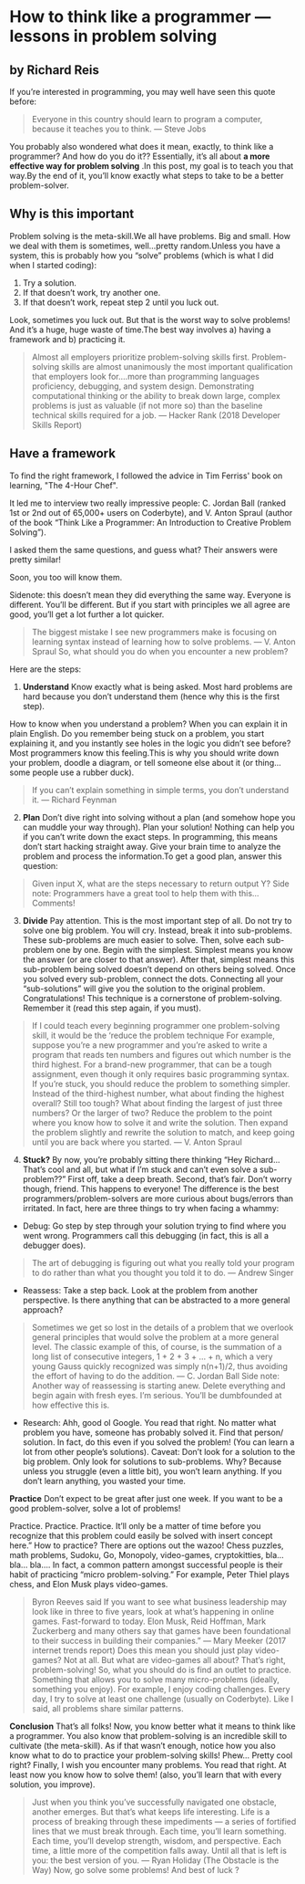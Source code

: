 # How to think like a programmer — lessons in problem solving

## by Richard Reis

If you’re interested in programming, you may well have seen this quote before:
>Everyone in this country should learn to program a computer, because it teaches you to think. — Steve Jobs

You probably also wondered what does it mean, exactly, to think like a programmer? And how do you do it??
Essentially, it’s all about **a more effective way for problem solving** .In this post, my goal is to teach you that way.By the end of it, you’ll know exactly what steps to take to be a better problem-solver.

## Why is this important
Problem solving is the meta-skill.We all have problems. Big and small. How we deal with them is sometimes, well…pretty random.Unless you have a system, this is probably how you “solve” problems (which is what I did when I started coding):
1. Try a solution.
2. If that doesn’t work, try another one.
3. If that doesn’t work, repeat step 2 until you luck out.

Look, sometimes you luck out. But that is the worst way to solve problems! And it’s a huge, huge waste of time.The best way involves a) having a framework and b) practicing it.

 >Almost all employers prioritize problem-solving skills first. Problem-solving skills are almost unanimously the most important qualification that employers look for….more than programming languages proficiency, debugging, and system design. Demonstrating computational thinking or the ability to break down large, complex problems is just as valuable (if not more so) than the baseline technical skills required for a job. — Hacker Rank (2018 Developer Skills Report)


## Have a framework

To find the right framework, I followed the advice in Tim Ferriss' book on learning, "The 4-Hour Chef".

It led me to interview two really impressive people: C. Jordan Ball (ranked 1st or 2nd out of 65,000+ users on Coderbyte), and V. Anton Spraul (author of the book “Think Like a Programmer: An Introduction to Creative Problem Solving”).

I asked them the same questions, and guess what? Their answers were pretty similar!

Soon, you too will know them.

Sidenote: this doesn’t mean they did everything the same way. Everyone is different. You’ll be different. But if you start with principles we all agree are good, you’ll get a lot further a lot quicker.

>The biggest mistake I see new programmers make is focusing on learning syntax instead of learning how to solve problems. — V. Anton Spraul
So, what should you do when you encounter a new problem?

Here are the steps:

1. **Understand**
Know exactly what is being asked. Most hard problems are hard because you don’t understand them (hence why this is the first step).

How to know when you understand a problem? When you can explain it in plain English. Do you remember being stuck on a problem, you start explaining it, and you instantly see holes in the logic you didn’t see before?Most programmers know this feeling.This is why you should write down your problem, doodle a diagram, or tell someone else about it (or thing… some people use a rubber duck).
>If you can’t explain something in simple terms, you don’t understand it. — Richard Feynman

2. **Plan**
Don’t dive right into solving without a plan (and somehow hope you can muddle your way through). Plan your solution!
Nothing can help you if you can’t write down the exact steps. In programming, this means don’t start hacking straight away. Give your brain time to analyze the problem and process the information.To get a good plan, answer this question:
>Given input X, what are the steps necessary to return output Y? Side note: Programmers have a great tool to help them with this… Comments!

3. **Divide**
Pay attention. This is the most important step of all. Do not try to solve one big problem. You will cry.
Instead, break it into sub-problems. These sub-problems are much easier to solve. Then, solve each sub-problem one by one. Begin with the simplest. Simplest means you know the answer (or are closer to that answer).
After that, simplest means this sub-problem being solved doesn’t depend on others being solved. Once you solved every sub-problem, connect the dots. Connecting all your “sub-solutions” will give you the solution to the original problem. Congratulations! This technique is a cornerstone of problem-solving. Remember it (read this step again, if you must).

>If I could teach every beginning programmer one problem-solving skill, it would be the ‘reduce the problem technique For example, suppose you’re a new programmer and you’re asked to write a program that reads ten numbers and figures out which number is the third highest. For a brand-new programmer, that can be a tough assignment, even though it only requires basic programming syntax. If you’re stuck, you should reduce the problem to something simpler. Instead of the third-highest number, what about finding the highest overall? Still too tough? What about finding the largest of just three numbers? Or the larger of two? Reduce the problem to the point where you know how to solve it and write the solution. Then expand the problem slightly and rewrite the solution to match, and keep going until you are back where you started. — V. Anton Spraul

4. **Stuck?**
By now, you’re probably sitting there thinking “Hey Richard... That’s cool and all, but what if I’m stuck and can’t even solve a sub-problem??”
First off, take a deep breath. Second, that’s fair.
Don’t worry though, friend. This happens to everyone!
The difference is the best programmers/problem-solvers are more curious about bugs/errors than irritated.
In fact, here are three things to try when facing a whammy:

- Debug: Go step by step through your solution trying to find where you went wrong. Programmers call this debugging (in fact, this is all a debugger does).

>The art of debugging is figuring out what you really told your program to do rather than what you thought you told it to do. — Andrew Singer
- Reassess: Take a step back. Look at the problem from another perspective. Is there anything that can be abstracted to a more general approach?

>Sometimes we get so lost in the details of a problem that we overlook general principles that would solve the problem at a more general level. 
The classic example of this, of course, is the summation of a long list of consecutive integers, 1 + 2 + 3 + … + n, which a very young Gauss quickly recognized was simply n(n+1)/2, thus avoiding the effort of having to do the addition. — C. Jordan Ball
Side note: Another way of reassessing is starting anew. Delete everything and begin again with fresh eyes. I’m serious. You’ll be dumbfounded at how effective this is.

- Research: Ahh, good ol Google. You read that right. No matter what problem you have, someone has probably solved it. Find that person/ solution. In fact, do this even if you solved the problem! (You can learn a lot from other people’s solutions).
Caveat: Don’t look for a solution to the big problem. Only look for solutions to sub-problems. Why? Because unless you struggle (even a little bit), you won’t learn anything. If you don’t learn anything, you wasted your time.

**Practice**
Don’t expect to be great after just one week. If you want to be a good problem-solver, solve a lot of problems!

Practice. Practice. Practice.  It’ll only be a matter of time before you recognize that this problem could easily be solved with insert concept here.”
How to practice? There are options out the wazoo!
Chess puzzles, math problems, Sudoku, Go, Monopoly, video-games, cryptokitties, bla… bla… bla….
In fact, a common pattern amongst successful people is their habit of practicing “micro problem-solving.” For example, Peter Thiel plays chess, and Elon Musk plays video-games.
>Byron Reeves said If you want to see what business leadership may look like in three to five years, look at what’s happening in online games.
>Fast-forward to today. Elon Musk, Reid Hoffman, Mark Zuckerberg and many others say that games have been foundational to their success in building their companies.” — Mary Meeker (2017 internet trends report)
Does this mean you should just play video-games? Not at all.
But what are video-games all about? That’s right, problem-solving! So, what you should do is find an outlet to practice. Something that allows you to solve many micro-problems (ideally, something you enjoy). For example, I enjoy coding challenges. Every day, I try to solve at least one challenge (usually on Coderbyte). Like I said, all problems share similar patterns.


**Conclusion**
That’s all folks! Now, you know better what it means to think like a programmer.
You also know that problem-solving is an incredible skill to cultivate (the meta-skill).
As if that wasn’t enough, notice how you also know what to do to practice your problem-solving skills!
Phew… Pretty cool right? Finally, I wish you encounter many problems.
You read that right. At least now you know how to solve them! (also, you’ll learn that with every solution, you improve).

>Just when you think you’ve successfully navigated one obstacle, another emerges. But that’s what keeps life interesting.
Life is a process of breaking through these impediments — a series of fortified lines that we must break through.
Each time, you’ll learn something.
Each time, you’ll develop strength, wisdom, and perspective.
>Each time, a little more of the competition falls away. Until all that is left is you: the best version of you. — Ryan Holiday (The Obstacle is the Way)
Now, go solve some problems!
And best of luck ?
